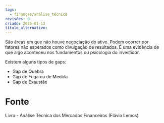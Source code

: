 ```yaml
---
tags:
  - finanças/análise_técnica
revisões: 0
criado: 2025-01-13
título_alternativo:
---
```

São áreas em que não houve negociação do ativo. Podem ocorrer por fatores não esperados como divulgação de resultados. É uma evidência de que algo aconteceu nos fundamentos ou psicologia do investidor. 

Existem alguns tipos de gaps:
- Gap de Quebra
- Gap de Fuga ou de Medida
- Gap de Exaustão
# Fonte
Livro - Análise Técnica dos Mercados Financeiros (Flávio Lemos)